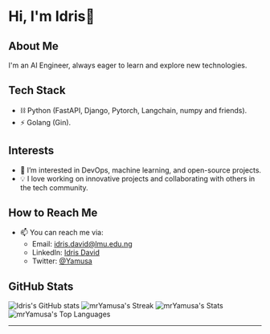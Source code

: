 # Hi, I'm Idris👋

## About Me
I'm an AI Engineer, always eager to learn and explore new technologies.

## Tech Stack
- ⛓️ Python (FastAPI, Django, Pytorch, Langchain, numpy and friends).
- ⚡ Golang (Gin).

## Interests
- 👀 I’m interested in DevOps, machine learning, and open-source projects.
- 💡 I love working on innovative projects and collaborating with others in the tech community.


## How to Reach Me
- 📫 You can reach me via:
  - Email: idris.david@lmu.edu.ng
  - LinkedIn: [Idris David](https://www.linkedin.com/in/david-idris-174222289/)
  - Twitter: [@Yamusa](https://x.com/mr_yamusa)

## GitHub Stats
![Idris's GitHub stats](https://github-readme-stats.vercel.app/api?username=mrYamusa&show_icons=true&theme=radical)
![mrYamusa's Streak](https://github-readme-streak-stats.herokuapp.com/?user=mrYamusa&theme=vue-dark&hide_border=true)
![mrYamusa's Stats](https://github-readme-stats.vercel.app/api?username=mrYamusa&theme=vue-dark&show_icons=true&hide_border=false&count_private=true)
![mrYamusa's Top Languages](https://github-readme-stats.vercel.app/api/top-langs/?username=mrYamusa&theme=vue-dark&show_icons=true&hide_border=false&layout=compact)

---

<!---
mrYamusa/mrYamusa is a ✨ special ✨ repository because its `README.md` (this file) appears on your GitHub profile.
You can click the Preview link to take a look at your changes.
--->
